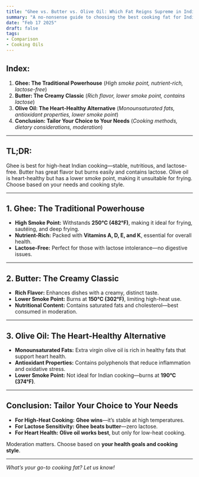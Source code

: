 ```yaml
---
title: "Ghee vs. Butter vs. Olive Oil: Which Fat Reigns Supreme in Indian Kitchens?"
summary: "A no-nonsense guide to choosing the best cooking fat for Indian kitchens—ghee, butter, or olive oil."
date: "Feb 17 2025"
draft: false
tags:
- Comparison
- Cooking Oils
---
```


## **Index:**
1. **Ghee: The Traditional Powerhouse** (*High smoke point, nutrient-rich, lactose-free*)
2. **Butter: The Creamy Classic** (*Rich flavor, lower smoke point, contains lactose*)
3. **Olive Oil: The Heart-Healthy Alternative** (*Monounsaturated fats, antioxidant properties, lower smoke point*)
4. **Conclusion: Tailor Your Choice to Your Needs** (*Cooking methods, dietary considerations, moderation*)

---

## **TL;DR:**
Ghee is best for high-heat Indian cooking—stable, nutritious, and lactose-free. Butter has great flavor but burns easily and contains lactose. Olive oil is heart-healthy but has a lower smoke point, making it unsuitable for frying. Choose based on your needs and cooking style.

---

## **1. Ghee: The Traditional Powerhouse**
- **High Smoke Point:** Withstands **250°C (482°F)**, making it ideal for frying, sautéing, and deep frying.
- **Nutrient-Rich:** Packed with **Vitamins A, D, E, and K**, essential for overall health.
- **Lactose-Free:** Perfect for those with lactose intolerance—no digestive issues.

---

## **2. Butter: The Creamy Classic**
- **Rich Flavor:** Enhances dishes with a creamy, distinct taste.
- **Lower Smoke Point:** Burns at **150°C (302°F)**, limiting high-heat use.
- **Nutritional Content:** Contains saturated fats and cholesterol—best consumed in moderation.

---

## **3. Olive Oil: The Heart-Healthy Alternative**
- **Monounsaturated Fats:** Extra virgin olive oil is rich in healthy fats that support heart health.
- **Antioxidant Properties:** Contains polyphenols that reduce inflammation and oxidative stress.
- **Lower Smoke Point:** Not ideal for Indian cooking—burns at **190°C (374°F)**.

---

## **Conclusion: Tailor Your Choice to Your Needs**
- **For High-Heat Cooking:** **Ghee wins**—it’s stable at high temperatures.
- **For Lactose Sensitivity:** **Ghee beats butter**—zero lactose.
- **For Heart Health:** **Olive oil works best**, but only for low-heat cooking.

Moderation matters. Choose based on **your health goals and cooking style**.

---

*What’s your go-to cooking fat? Let us know!*